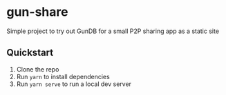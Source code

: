 # gun-share

Simple project to try out GunDB for a small P2P sharing app as a static site

## Quickstart

1. Clone the repo
2. Run `yarn` to install dependencies
3. Run `yarn serve` to run a local dev server
